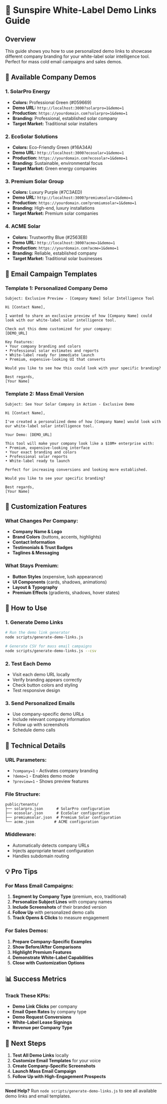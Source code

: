 # 🚀 Sunspire White-Label Demo Links Guide

## Overview
This guide shows you how to use personalized demo links to showcase different company branding for your white-label solar intelligence tool. Perfect for mass cold email campaigns and sales demos.

## 🎯 Available Company Demos

### 1. SolarPro Energy
- **Colors:** Professional Green (#059669)
- **Demo URL:** `http://localhost:3000?solarpro=1&demo=1`
- **Production:** `https://yourdomain.com?solarpro=1&demo=1`
- **Branding:** Professional, established solar company
- **Target Market:** Traditional solar installers

### 2. EcoSolar Solutions
- **Colors:** Eco-Friendly Green (#16A34A)
- **Demo URL:** `http://localhost:3000?ecosolar=1&demo=1`
- **Production:** `https://yourdomain.com?ecosolar=1&demo=1`
- **Branding:** Sustainable, environmental focus
- **Target Market:** Green energy companies

### 3. Premium Solar Group
- **Colors:** Luxury Purple (#7C3AED)
- **Demo URL:** `http://localhost:3000?premiumsolar=1&demo=1`
- **Production:** `https://yourdomain.com?premiumsolar=1&demo=1`
- **Branding:** High-end, luxury installations
- **Target Market:** Premium solar companies

### 4. ACME Solar
- **Colors:** Trustworthy Blue (#2563EB)
- **Demo URL:** `http://localhost:3000?acme=1&demo=1`
- **Production:** `https://yourdomain.com?acme=1&demo=1`
- **Branding:** Reliable, established company
- **Target Market:** Traditional solar businesses

## 📧 Email Campaign Templates

### Template 1: Personalized Company Demo
```
Subject: Exclusive Preview - [Company Name] Solar Intelligence Tool

Hi [Contact Name],

I wanted to share an exclusive preview of how [Company Name] could look with our white-label solar intelligence tool.

Check out this demo customized for your company:
[DEMO_URL]

Key Features:
• Your company branding and colors
• Professional solar estimates and reports
• White-label ready for immediate launch
• Premium, expensive-looking UI that converts

Would you like to see how this could look with your specific branding?

Best regards,
[Your Name]
```

### Template 2: Mass Email Version
```
Subject: See Your Solar Company in Action - Exclusive Demo

Hi [Contact Name],

I've created a personalized demo of how [Company Name] would look with our white-label solar intelligence tool.

Your Demo: [DEMO_URL]

This tool will make your company look like a $10M+ enterprise with:
• Premium, expensive-looking interface
• Your exact branding and colors
• Professional solar reports
• White-label ready to launch

Perfect for increasing conversions and looking more established.

Would you like to see your specific branding?

Best regards,
[Your Name]
```

## 🎨 Customization Features

### What Changes Per Company:
- **Company Name & Logo**
- **Brand Colors** (buttons, accents, highlights)
- **Contact Information**
- **Testimonials & Trust Badges**
- **Taglines & Messaging**

### What Stays Premium:
- **Button Styles** (expensive, lush appearance)
- **UI Components** (cards, shadows, animations)
- **Layout & Typography**
- **Premium Effects** (gradients, shadows, hover states)

## 📱 How to Use

### 1. Generate Demo Links
```bash
# Run the demo link generator
node scripts/generate-demo-links.js

# Generate CSV for mass email campaigns
node scripts/generate-demo-links.js --csv
```

### 2. Test Each Demo
- Visit each demo URL locally
- Verify branding appears correctly
- Check button colors and styling
- Test responsive design

### 3. Send Personalized Emails
- Use company-specific demo URLs
- Include relevant company information
- Follow up with screenshots
- Schedule demo calls

## 🔧 Technical Details

### URL Parameters:
- `?company=1` - Activates company branding
- `?demo=1` - Enables demo mode
- `?preview=1` - Shows preview features

### File Structure:
```
public/tenants/
├── solarpro.json      # SolarPro configuration
├── ecosolar.json      # EcoSolar configuration
├── premiumsolar.json  # Premium Solar configuration
└── acme.json         # ACME configuration
```

### Middleware:
- Automatically detects company URLs
- Injects appropriate tenant configuration
- Handles subdomain routing

## 💡 Pro Tips

### For Mass Email Campaigns:
1. **Segment by Company Type** (premium, eco, traditional)
2. **Personalize Subject Lines** with company names
3. **Include Screenshots** of their branded version
4. **Follow Up** with personalized demo calls
5. **Track Opens & Clicks** to measure engagement

### For Sales Demos:
1. **Prepare Company-Specific Examples**
2. **Show Before/After Comparisons**
3. **Highlight Premium Features**
4. **Demonstrate White-Label Capabilities**
5. **Close with Customization Options**

## 📊 Success Metrics

### Track These KPIs:
- **Demo Link Clicks** per company
- **Email Open Rates** by company type
- **Demo Request Conversions**
- **White-Label Lease Signings**
- **Revenue per Company Type**

## 🚀 Next Steps

1. **Test All Demo Links** locally
2. **Customize Email Templates** for your voice
3. **Create Company-Specific Screenshots**
4. **Launch Mass Email Campaign**
5. **Follow Up with High-Engagement Prospects**

---

**Need Help?** Run `node scripts/generate-demo-links.js` to see all available demo links and email templates.
